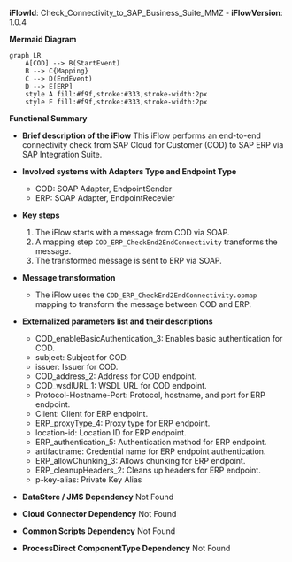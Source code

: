 **iFlowId**: Check_Connectivity_to_SAP_Business_Suite_MMZ - **iFlowVersion**: 1.0.4

**Mermaid Diagram**
```mermaid
graph LR
    A[COD] --> B(StartEvent)
    B --> C{Mapping}
    C --> D(EndEvent)
    D --> E[ERP]
    style A fill:#f9f,stroke:#333,stroke-width:2px
    style E fill:#f9f,stroke:#333,stroke-width:2px
```
**Functional Summary**
- **Brief description of the iFlow**
This iFlow performs an end-to-end connectivity check from SAP Cloud for Customer (COD) to SAP ERP via SAP Integration Suite.

- **Involved systems with Adapters Type and Endpoint Type**
    - COD: SOAP Adapter, EndpointSender
    - ERP: SOAP Adapter, EndpointRecevier

- **Key steps**
    1.  The iFlow starts with a message from COD via SOAP.
    2.  A mapping step `COD_ERP_CheckEnd2EndConnectivity` transforms the message.
    3.  The transformed message is sent to ERP via SOAP.

- **Message transformation**
    - The iFlow uses the `COD_ERP_CheckEnd2EndConnectivity.opmap` mapping to transform the message between COD and ERP.

- **Externalized parameters list and their descriptions**
    - COD_enableBasicAuthentication_3: Enables basic authentication for COD.
    - subject: Subject for COD.
    - issuer: Issuer for COD.
    - COD_address_2: Address for COD endpoint.
    - COD_wsdlURL_1: WSDL URL for COD endpoint.
    - Protocol-Hostname-Port: Protocol, hostname, and port for ERP endpoint.
    - Client: Client for ERP endpoint.
    - ERP_proxyType_4: Proxy type for ERP endpoint.
    - location-id: Location ID for ERP endpoint.
    - ERP_authentication_5: Authentication method for ERP endpoint.
    - artifactname: Credential name for ERP endpoint authentication.
    - ERP_allowChunking_3: Allows chunking for ERP endpoint.
    - ERP_cleanupHeaders_2: Cleans up headers for ERP endpoint.
    - p-key-alias: Private Key Alias

- **DataStore / JMS Dependency**
Not Found

- **Cloud Connector Dependency**
Not Found

- **Common Scripts Dependency**
Not Found

- **ProcessDirect ComponentType Dependency**
Not Found